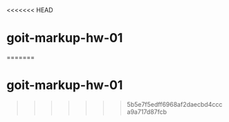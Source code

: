 <<<<<<< HEAD
# goit-markup-hw-01

<!-- У файлі index.html -->
=======
# goit-markup-hw-01
>>>>>>> 5b5e7f5edff6968af2daecbd4ccca9a717d87fcb
